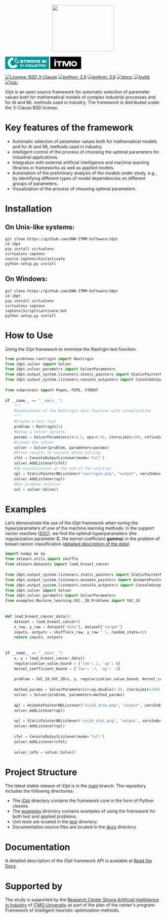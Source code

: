<p align="center">
  <img src="/docs/iOpt_logo.png" width="200" height="150"/>
</p>

[![SAI](https://github.com/ITMO-NSS-team/open-source-ops/blob/master/badges/SAI_badge_flat.svg)](https://sai.itmo.ru/)
[![ITMO](https://github.com/ITMO-NSS-team/open-source-ops/blob/master/badges/ITMO_badge_flat.svg)](https://en.itmo.ru/en/)

[![License: BSD 3-Clause](https://img.shields.io/badge/License-BSD%203--Clause-green)](LICENSE)
[![python: 3.9](https://img.shields.io/badge/python-3.9-44cc12?style=flat-square&logo=python)](https://www.python.org/downloads/release/python-390/)
[![python: 3.8](https://img.shields.io/badge/python-3.8-44cc12?style=flat-square&logo=python)](https://www.python.org/downloads/release/python-380/)
[![docs: ](https://readthedocs.org/projects/ebonite/badge/?style=flat-square)](https://iopt.readthedocs.io/ru/latest/)
[![build:](https://github.com/UNN-ITMM-Software/iOpt/actions/workflows/python-app.yml/badge.svg)](https://github.com/UNN-ITMM-Software/iOpt/actions)
[![rus:](https://img.shields.io/badge/lang-ru-yellow.svg)](README_ru.md)



iOpt is an open source framework for automatic selection of parameter values both for mathematical models of complex industrial processes and for AI and ML methods used in industry. The framework is distributed under the 3-Clause BSD license.


# **Key features of the framework**
- Automatic selection of parameter values both for mathematical models and for AI and ML methods used in industry.
- Intelligent control of the process of choosing the optimal parameters for industrial applications.
- Integration with external artificial intelligence and machine learning libraries or frameworks as well as applied models.
- Automation of the preliminary analysis of the models under study, e.g., by identifying different types of model dependencies on different groups of parameters.
- Visualization of the process of choosing optimal parameters.


# **Installation**

## On Unix-like systems:

```
git clone https://github.com/UNN-ITMM-Software/iOpt
cd iOpt
pip install virtualenv
virtualenv ioptenv
source ioptenv/bin/activate
python setup.py install
```

## On Windows:

```
git clone https://github.com/UNN-ITMM-Software/iOpt
cd iOpt
pip install virtualenv
virtualenv ioptenv
ioptenv\Scripts\activate.bat
python setup.py install
```


# **How to Use**

Using the iOpt framework to minimize the Rastrigin test function.

```python
from problems.rastrigin import Rastrigin
from iOpt.solver import Solver
from iOpt.solver_parametrs import SolverParameters
from iOpt.output_system.listeners.static_painters import StaticPainterNDListener
from iOpt.output_system.listeners.console_outputers import ConsoleOutputListener

from subprocess import Popen, PIPE, STDOUT

if __name__ == "__main__":
    """
    Minimization of the Rastrigin test function with visualization
    """
    #Create a test task
    problem = Rastrigin(2)
    #Setup a solver options
    params = SolverParameters(r=2.5, eps=0.01, itersLimit=300, refineSolution=True)
    #Create the solver
    solver = Solver(problem, parameters=params)
    #Print results to console while solving
    cfol = ConsoleOutputListener(mode='full')
    solver.AddListener(cfol)
    #3D visualization at the end of the solution
    spl = StaticPainterNDListener("rastrigin.png", "output", varsIndxs=[0,1], mode="surface", calc="interpolation")
    solver.AddListener(spl)
    #Run problem solution
    sol = solver.Solve()
```

# **Examples**

Let’s demonstrate the use of the iOpt framework when tuning the hyperparameters of one of the machine learning methods. In the support vector machine ([SVC](https://scikit-learn.org/stable/modules/generated/sklearn.svm.SVC.html)), we find the optimal hyperparameters (the regularization parameter **C**, the kernel coefficient **gamma**) in the problem of breast cancer classification ([detailed description of the data](https://archive.ics.uci.edu/ml/datasets/Breast+Cancer+Wisconsin+(Diagnostic))).


```python
import numpy as np
from sklearn.utils import shuffle
from sklearn.datasets import load_breast_cancer

from iOpt.output_system.listeners.static_painters import StaticPainterNDListener
from iOpt.output_system.listeners.animate_painters import AnimatePainterNDListener
from iOpt.output_system.listeners.console_outputers import ConsoleOutputListener
from iOpt.solver import Solver
from iOpt.solver_parametrs import SolverParameters
from examples.Machine_learning.SVC._2D.Problems import SVC_2d


def load_breast_cancer_data():
    dataset = load_breast_cancer()
    x_raw, y_raw = dataset['data'], dataset['target']
    inputs, outputs = shuffle(x_raw, y_raw ^ 1, random_state=42)
    return inputs, outputs


if __name__ == "__main__":
    x, y = load_breast_cancer_data()
    regularization_value_bound = {'low': 1, 'up': 6}
    kernel_coefficient_bound = {'low': -7, 'up': -3}

    problem = SVC_2d.SVC_2D(x, y, regularization_value_bound, kernel_coefficient_bound)

    method_params = SolverParameters(r=np.double(3.0), itersLimit=100)
    solver = Solver(problem, parameters=method_params)

    apl = AnimatePainterNDListener("svc2d_anim.png", "output", varsIndxs=[0, 1], toPaintObjFunc=False)
    solver.AddListener(apl)

    spl = StaticPainterNDListener("svc2d_stat.png", "output", varsIndxs=[0, 1], mode="surface", calc="interpolation")
    solver.AddListener(spl)
    
    cfol = ConsoleOutputListener(mode='full')
    solver.AddListener(cfol)

    solver_info = solver.Solve()

```

# **Project Structure**

The latest stable release of iOpt is in the [main](https://github.com/UNN-ITMM-Software/iOpt/tree/main) branch. The repository includes the following directories:
- The [iOpt](https://github.com/UNN-ITMM-Software/iOpt/tree/main/iOpt) directory contains the framework core in the form of Python classes.
- The [examples](https://github.com/UNN-ITMM-Software/iOpt/tree/main/examples) directory contains examples of using the framework for both test and applied problems.
- Unit tests are located in the [test](https://github.com/UNN-ITMM-Software/iOpt/tree/main/test) directory.
- Documentation source files are located in the [docs](https://github.com/UNN-ITMM-Software/iOpt/tree/main/docs) directory.

# **Documentation**

A detailed description of the iOpt framework API is available at [Read the Docs](https://iopt.readthedocs.io/ru/latest/).

# **Supported by**

The study is supported by the [Research Center Strong Artificial Intelligence in Industry](https://sai.itmo.ru/) 
of [ITMO University](https://en.itmo.ru/) as part of the plan of the center's program: Framework of intelligent heuristic optimization methods.